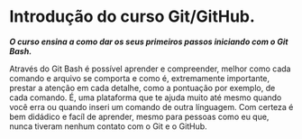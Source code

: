 # Introdução do curso Git/GitHub.

***O curso ensina a como dar os seus primeiros passos iniciando com o Git Bash.***

Através do Git Bash é possível aprender e compreender, melhor como cada comando e arquivo se comporta e como é, extremamente importante, prestar a atenção em cada detalhe, como a pontuação por exemplo, de cada comando. É, uma plataforma que te ajuda muito até mesmo quando você erra ou quando inseri um comando de outra línguagem. Com certeza é bem didádico e facíl de aprender, mesmo para pessoas como eu que, nunca tiveram nenhum contato com o Git e o GitHub. 
